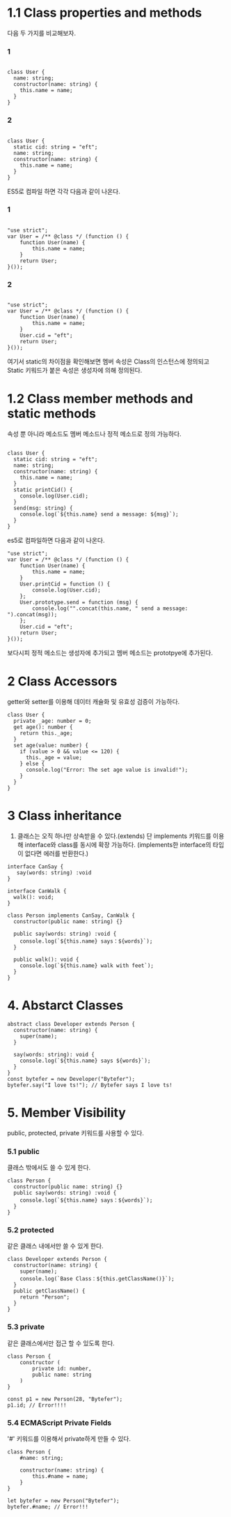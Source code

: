 # 1.1 Class properties and methods

다음 두 가지를 비교해보자.

### 1

<code>
class User {
  name: string;
  constructor(name: string) {
    this.name = name;
  }
}
</code>

### 2

<code>
class User {
  static cid: string = "eft";
  name: string;
  constructor(name: string) {
    this.name = name;
  }
}
</code>

ES5로 컴파일 하면 각각 다음과 같이 나온다.

### 1

<code>
"use strict";
var User = /** @class */ (function () {
    function User(name) {
        this.name = name;
    }
    return User;
}());
</code>

### 2

<code>
"use strict";
var User = /** @class */ (function () {
    function User(name) {
        this.name = name;
    }
    User.cid = "eft";
    return User;
}());
</code>

여기서 static의 차이점을 확인해보면 멤버 속성은 Class의 인스턴스에 정의되고 Static 키워드가 붙은 속성은 생성자에 의해 정의된다.

# 1.2 Class member methods and static methods

속성 뿐 아니라 메소드도 멤버 메소드나 정적 메소드로 정의 가능하다.

<code>
class User {
  static cid: string = "eft";
  name: string;
  constructor(name: string) {
    this.name = name;
  }
  static printCid() {
    console.log(User.cid);
  }
  send(msg: string) {
    console.log(`${this.name} send a message: ${msg}`);
  }
}
</code>

es5로 컴파일하면 다음과 같이 나온다.

```
"use strict";
var User = /** @class */ (function () {
    function User(name) {
        this.name = name;
    }
    User.printCid = function () {
        console.log(User.cid);
    };
    User.prototype.send = function (msg) {
        console.log("".concat(this.name, " send a message: ").concat(msg));
    };
    User.cid = "eft";
    return User;
}());
```

</code>
보다시피 정적 메소드는 생성자에 추가되고 멤버 메소드는 prototpye에 추가된다.

# 2 Class Accessors

getter와 setter를 이용해 데이터 캐슐화 및 유효성 검증이 가능하다.

```
class User {
  private _age: number = 0;
  get age(): number {
    return this._age;
  }
  set age(value: number) {
    if (value > 0 && value <= 120) {
      this._age = value;
    } else {
      console.log("Error: The set age value is invalid!");
    }
  }
}
```

# 3 Class inheritance

1. 클래스는 오직 하나만 상속받을 수 있다.(extends) 단 implements 키워드를 이용해 interface와 class를 동시에 확장 가능하다. (implements한 interface의 타입이 없다면 에러를 반환한다.)

```
interface CanSay {
   say(words: string) :void
}

interface CanWalk {
  walk(): void;
}

class Person implements CanSay, CanWalk {
  constructor(public name: string) {}

  public say(words: string) :void {
    console.log(`${this.name} says：${words}`);
  }

  public walk(): void {
    console.log(`${this.name} walk with feet`);
  }
}
```

# 4. Abstarct Classes

```
abstract class Developer extends Person {
  constructor(name: string) {
    super(name);
  }

  say(words: string): void {
    console.log(`${this.name} says ${words}`);
  }
}
const bytefer = new Developer("Bytefer");
bytefer.say("I love ts!"); // Bytefer says I love ts!
```

# 5. Member Visibility

public, protected, private 키워드를 사용할 수 있다.

### 5.1 public

클래스 밖에서도 쓸 수 있게 한다.

```
class Person {
  constructor(public name: string) {}
  public say(words: string) :void {
    console.log(`${this.name} says：${words}`);
  }
}
```

### 5.2 protected

같은 클래스 내에서만 쓸 수 있게 한다.

```
class Developer extends Person {
  constructor(name: string) {
    super(name);
    console.log(`Base Class：${this.getClassName()}`);
  }
  public getClassName() {
    return "Person";
  }
}
```

### 5.3 private

같은 클래스에서만 접근 할 수 있도록 한다.

```
class Person {
    constructor (
        private id: number,
        public name: string
    )
}

const p1 = new Person(28, "Bytefer");
p1.id; // Error!!!!
```

### 5.4 ECMAScript Private Fields

'#' 키워드를 이용해서 private하게 만들 수 있다.

```
class Person {
    #name: string;

    constructor(name: string) {
        this.#name = name;
    }
}

let bytefer = new Person("Bytefer");
bytefer.#name; // Error!!!
```
